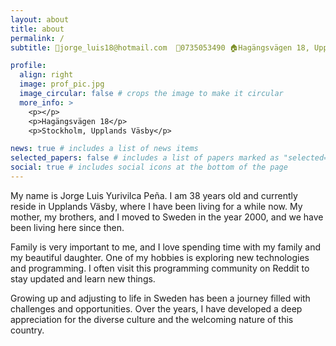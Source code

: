 ```yaml
---
layout: about
title: about
permalink: /
subtitle: 📧jorge_luis18@hotmail.com  📱0735053490 🏠Hagängsvägen 18, Upplands Väsby

profile:
  align: right
  image: prof_pic.jpg
  image_circular: false # crops the image to make it circular
  more_info: >
    <p></p>
    <p>Hagängsvägen 18</p>
    <p>Stockholm, Upplands Väsby</p>

news: true # includes a list of news items
selected_papers: false # includes a list of papers marked as "selected={true}"
social: true # includes social icons at the bottom of the page
---
```


My name is Jorge Luis Yurivilca Peña. I am 38 years old and currently reside in Upplands Väsby, where I have been living for a while now. My mother, my brothers, and I moved to Sweden in the year 2000, and we have been living here since then.

Family is very important to me, and I love spending time with my family and my beautiful daughter. One of my hobbies is exploring new technologies and programming. I often visit this programming community on Reddit to stay updated and learn new things.

Growing up and adjusting to life in Sweden has been a journey filled with challenges and opportunities. Over the years, I have developed a deep appreciation for the diverse culture and the welcoming nature of this country.


